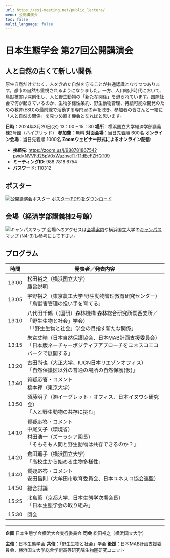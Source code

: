 ```yaml
---
url: https://esj-meeting.net/public_lecture/
menu: 公開講演会
toc: false
multi_language: false
---
```


# 日本生態学会 第27回公開講演会

## 人と自然の古くて新しい関係

原生自然だけでなく、人を含めた自然を守ることが共通認識となりつつあります。都市の自然も重視されるようになりました。一方、人口縮小時代において、鳥獣被害は深刻化し、人と野生動物の「新たな関係」を迫られています。国際社会で何が起きているのか、生物多様性条約、野生動物管理、持続可能な開発のための教育(ESD)の最前線で活動する専門家の声を聴き、参加者の皆さんと一緒に「人と自然の関係」を見つめ直す機会となればと思います。

**日時**：2024年3月20日(水) 13：00 – 15：30
**場所**：横浜国立大学経済学部講義棟2号館（ハイブリッド）
**参加費**：無料
**対面会場**：当日先着順 600名
**オンライン会場**：当日先着順 1000名
**Zoomウェビナー形式によるオンライン配信**:

* **接続先**: <a href="https://zoom.us/j/98878186754?pwd=NVVFd25pV0xWazhvcTIrT1dEeFZHQT09" target="_blank">https://zoom.us/j/98878186754?pwd=NVVFd25pV0xWazhvcTIrT1dEeFZHQT09</a>
* **ミーティングID**: 988 7818 6754
* **パスワード**: 110312

## ポスター

![公開講演会ポスター](https://esj-meeting.net/wp-content/uploads/2024/01/public_lecture.jpg)
[ポスター(PDF)をダウンロード](https://esj-meeting.net/wp-content/uploads/2024/01/public_lecture.pdf)

## 会場（経済学部講義棟2号館）

![キャンパスマップ](https://esj-meeting.net/wp-content/uploads/2024/02/campus_map_ja.jpg)
会場へのアクセスは[会場案内](venue_ja)や横浜国立大学の[キャンパスマップ (N4-3)](https://www.ynu.ac.jp/access/map_campus.html)も参考にして下さい。

## プログラム

| 時間  | 発表者／発表内容                                                                                                              |
| ----- | ----------------------------------------------------------------------------------------------------------------------------- |
| 13:00 | 松田裕之（横浜国立大学）<br>趣旨説明                                                                                          |
| 13:05 | 宇野裕之（東京農工大学 野生動物管理教育研究センター）<br>「鳥獣害管理の担い手を育てる」                                       |
| 13:10 | 八代田千鶴（（国研）森林機構 森林総合研究所関西支所／「野生生物と社会」学会）<br>「「野生生物と社会」学会の目指す新たな関係」 |
| 13:15 | 朱宮丈晴（日本自然保護協会、日本MAB計画支援委員会）<br>「日本版ネーチャーポジティブアプローチをユネスコエコパークで展開する」 |
| 13:20 | 古田尚也（大正大学、IUCN日本リエゾンオフィス）<br>「自然保護区以外の普通の場所の自然保護(仮)」                                |
| 13:40 | 質疑応答・コメント<br>橋本禅（東京大学）                                                                                      |
| 13:50 | 須藤明子（㈱イーグレット・オフィス、日本イヌワシ研究会）<br>「人と野生動物の共存に挑む」                                      |
| 14:10 | 質疑応答・コメント<br>中尾文子（環境省）<br>村田浩一（ズーラシア園長）<br>「そもそも人間と野生動物は共存できるのか？」        |
| 14:20 | 倉田薫子（横浜国立大学）<br>「高校生から始める生物多様性」                                                                    |
| 14:40 | 質疑応答・コメント<br>安田昌則（大牟田市教育委員会、日本ユネスコ協会連盟）                                                    |
| 14:50 | 総合討論                                                                                                                      |
| 15:25 | 北島薫（京都大学、日本生態学次期会長）<br>「日本生態学会の取り組み」                                                          |
| 15:30 | 閉会                                                                                                                          |

---

**企画** 日本生態学会横浜大会実行委員会
**司会** 松田裕之（横浜国立大学）

**主催**：日本生態学会
**共催**：「野生生物と社会」学会
**後援**：日本MAB計画支援委員会、横浜国立大学総合学術高等研究院生物圏研究ユニット
